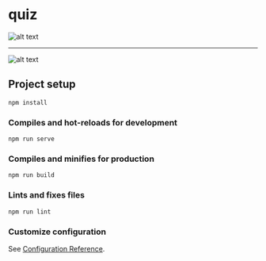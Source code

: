 # quiz

[logo]: img/1.png
![alt text](img/1.png "sample")

-----

[logo]: img/2.png
![alt text](img/2.png "sample page")

## Project setup
```
npm install
```

### Compiles and hot-reloads for development
```
npm run serve
```

### Compiles and minifies for production
```
npm run build
```

### Lints and fixes files
```
npm run lint
```

### Customize configuration
See [Configuration Reference](https://cli.vuejs.org/config/).
